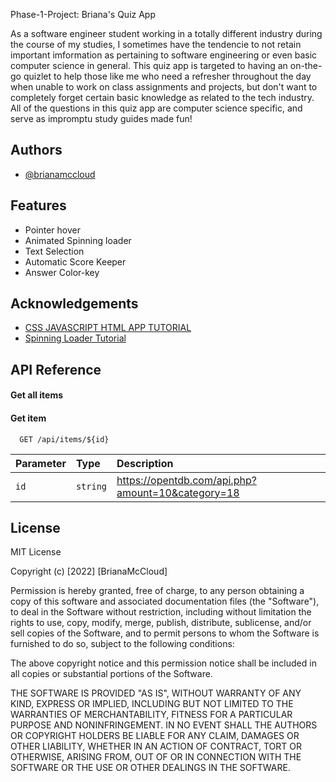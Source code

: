 Phase-1-Project: Briana's Quiz App

As a software engineer student working in a totally different industry during the course of my studies, I sometimes have the tendencie to not retain important imformation as pertaining to software engineering or even basic computer science in general.
This quiz app is targeted to having an on-the-go quizlet to help those like me who need a refresher throughout the day when unable to work on class assignments and projects, but don't want to completely forget certain basic knowledge as related to the tech industry.  All of the questions in this quiz app are computer science specific, and serve as impromptu study guides made fun!

## Authors

- [@brianamccloud](https://github.com/Q1ngQode)

## Features

- Pointer hover
- Animated Spinning loader
- Text Selection
- Automatic Score Keeper
- Answer Color-key

## Acknowledgements

- [CSS JAVASCRIPT HTML APP TUTORIAL](https://www.udemy.com/course/build-a-quiz-app-with-html-css-and-javascript/learn/lecture/13703646#overview)
- [Spinning Loader Tutorial](https://www.w3schools.com/howto/howto_css_loader.asp)

## API Reference

#### Get all items

#### Get item

```http
  GET /api/items/${id}
```

| Parameter | Type       | Description                                       |
| :-------- | :--------- | :------------------------------------------------ |
| `id`    | `string` | https://opentdb.com/api.php?amount=10&category=18 |

## License

MIT License

Copyright (c) [2022] [BrianaMcCloud]

Permission is hereby granted, free of charge, to any person obtaining a copy
of this software and associated documentation files (the "Software"), to deal
in the Software without restriction, including without limitation the rights
to use, copy, modify, merge, publish, distribute, sublicense, and/or sell
copies of the Software, and to permit persons to whom the Software is
furnished to do so, subject to the following conditions:

The above copyright notice and this permission notice shall be included in all
copies or substantial portions of the Software.

THE SOFTWARE IS PROVIDED "AS IS", WITHOUT WARRANTY OF ANY KIND, EXPRESS OR
IMPLIED, INCLUDING BUT NOT LIMITED TO THE WARRANTIES OF MERCHANTABILITY,
FITNESS FOR A PARTICULAR PURPOSE AND NONINFRINGEMENT. IN NO EVENT SHALL THE
AUTHORS OR COPYRIGHT HOLDERS BE LIABLE FOR ANY CLAIM, DAMAGES OR OTHER
LIABILITY, WHETHER IN AN ACTION OF CONTRACT, TORT OR OTHERWISE, ARISING FROM,
OUT OF OR IN CONNECTION WITH THE SOFTWARE OR THE USE OR OTHER DEALINGS IN THE
SOFTWARE.
